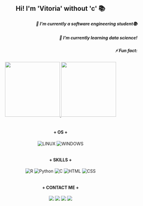 <h2 align="center">Hi! I'm 'Vitoria' without 'c' 📚  </h2>

<h5 align="right">🔭 I'm currently a software engineering student📚 </h5>
<h5 align="right">🌱 I’m currently learning data science!</h5>
<h5 align="right">⚡ Fun fact:</h5>


<div align="center">
  <a href="https://github.com/vitoriasrsantos">
  <img height="180em" src="https://github-readme-stats.vercel.app/api?username=vitoriasrsantos&show_icons=true&theme=gotham&include_all_commits=true&count_private=true"/>
  <img height="180em" src="https://github-readme-stats.vercel.app/api/top-langs/?username=vitoriasrsantos&layout=compact&langs_count=7&theme=gotham"/>
  </a>
</div>
  
#

<h4 align ="center">+ OS +</h4>
<div align="center">
  <img align="center" alt="LINUX" src="https://img.shields.io/badge/Ubuntu-E95420?style=for-the-badge&logo=ubuntu&logoColor=white">
  <img align="center" alt="WINDOWS" src="https://img.shields.io/badge/Windows-0078D6?style=for-the-badge&logo=windows&logoColor=white">
</div><br>
 
<h4 align ="center">+ SKILLS +</h4>
<div align="center" style="display: inline_block">
  <img align="center" alt="R" src="https://img.shields.io/badge/R-276DC3?style=for-the-badge&logo=r&logoColor=white">
  <img align="center" alt="Python" src="https://img.shields.io/badge/Python-F4D03F?style=for-the-badge&logo=python&logoColor=white">
  <img align="center" alt="C"src="https://img.shields.io/badge/C-00599C?style=for-the-badge&logo=c&logoColor=white">
  <img align="center" alt="HTML" src="https://img.shields.io/badge/HTML5-E34F26?style=for-the-badge&logo=html5&logoColor=white">
  <img align="center" alt="CSS"  src="https://img.shields.io/badge/CSS3-1572B6?style=for-the-badge&logo=css3&logoColor=white">                  
</div><br>

<h4 align ="center">+ CONTACT ME +</h4>
<div align="center">
  <a href = "mailto:vitoria141002@gmail.com"><img src="https://img.shields.io/badge/Gmail-D14836?style=for-the-badge&logo=gmail&logoColor=white" target="_blank"></a>
  <a href="https://www.linkedin.com/in/vitoria-s-r-santos/" target="_blank"><img src="https://img.shields.io/badge/-LinkedIn-%230077B5?style=for-the-badge&logo=linkedin&logoColor=white" target="_blank"></a> 
  <a href="https://wa.me/5594981280827?text=Ol%C3%A1%2C+Vitoria%21" target="_blank"><img src="https://img.shields.io/badge/WhatsApp-25D366?style=for-the-badge&logo=whatsapp&logoColor=white" target="_blank"></a>
  <a href="https://www.instagram.com/vitorias.r.santos/" target="_blank"><img src="https://img.shields.io/badge/-Instagram-%23E4405F?style=for-the-badge&logo=instagram&logoColor=white" target="_blank"></a>
 </div><br2>

  
